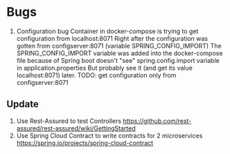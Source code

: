 
# Bugs

1. Configuration bug
Container in docker-compose is trying to get configuration from localhost:8071
Right after the configuration was gotten from configserver:8071 (variable SPRING_CONFIG_IMPORT)
The SPRING_CONFIG_IMPORT variable was added into the docker-compose file because
of Spring boot doesn't "see" spring.config.import variable in application.properties
But probably see it (and get its value localhost:8071) later.
TODO: get configuration only from configserver:8071


## Update
1. Use Rest-Assured to test Controllers
   https://github.com/rest-assured/rest-assured/wiki/GettingStarted
2. Use Spring Cloud Contract to write contracts for 2 microservices
   https://spring.io/projects/spring-cloud-contract